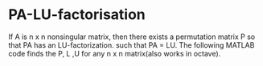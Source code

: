 # PA-LU-factorisation
If  A  is n x n nonsingular matrix, then there exists a permutation matrix  P  so that  PA  has an LU-factorization. such that PA = LU. The following MATLAB code finds the P, L ,U for any n x n matrix(also works in octave).
